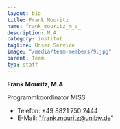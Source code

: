 ```yaml
---
layout: bio
title: Frank Mouritz
name: frank_mouritz_m_a_
description: M.A.
category: institut
tagline: Unser Service
image: "/media/team-members/9.jpg"
parent: Team
typ: staff
---
```


**Frank Mouritz, M.A.**

Programmkoordinator MISS

- Telefon:  +49 8821 750 2444
- E-Mail:  <a href="frank.mouritz@unibw.de">"frank.mouritz@unibw.de"</a>
